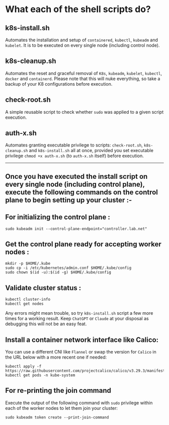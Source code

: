 # What each of the shell scripts do?

## k8s-install.sh
Automates the installation and setup of `containered`, `kubectl`, `kubeadm` and `kubelet`. It is to be executed on every single node (including control node).

## k8s-cleanup.sh
Automates the reset and graceful removal of `K8s`, `kubeadm`, `kubelet`, `kubectl`, `docker` and `containerd`. Please note that this will nuke everything, so take a backup of your K8 configurations before execution.

## check-root.sh
A simple reusable script to check whether `sudo` was applied to a given script execution.

## auth-x.sh
Automates granting executable privilege to scripts: `check-root.sh`, `k8s-cleanup.sh` and `k8s-install.sh` all at once, provided you set executable privilege `chmod +x auth-x.sh` (to `auth-x.sh` itself) before execution.


***

## Once you have executed the install script on every single node (including control plane), execute the following commands on the control plane to begin setting up your cluster :-

## For initializing the control plane :

    sudo kubeadm init --control-plane-endpoint="controller.lab.net"

## Get the control plane ready for accepting worker nodes :

    mkdir -p $HOME/.kube
    sudo cp -i /etc/kubernetes/admin.conf $HOME/.kube/config
    sudo chown $(id -u):$(id -g) $HOME/.kube/config

## Validate cluster status :

    kubectl cluster-info
    kubectl get nodes
    
Any errors might mean trouble, so try `k8s-install.sh` script a few more times for a working result. Keep `ChatGPT` or `Claude` at your disposal as debugging this will not
be an easy feat.

## Install a container network interface like Calico:
You can use a different CNI like `Flannel` or swap the version for `Calico` in the URL below with a more recent one if needed:

    kubectl apply -f https://raw.githubusercontent.com/projectcalico/calico/v3.29.3/manifests/calico.yaml
    kubectl get pods -n kube-system

## For re-printing the join command 
Execute the output of the following command with `sudo` privilege within each of the worker nodes to let them join your cluster:

    sudo kubeadm token create --print-join-command


